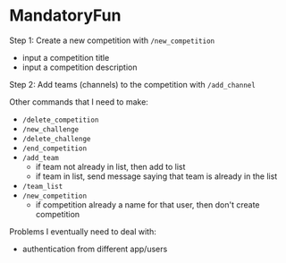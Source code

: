 # MandatoryFun

Step 1: Create a new competition with `/new_competition` 
- input a competition title
- input a competition description

Step 2: Add teams (channels) to the competition with `/add_channel` 
    

Other commands that I need to make:
- `/delete_competition`
- `/new_challenge`
- `/delete_challenge`
- `/end_competition`
- `/add_team`
    - if team not already in list, then add to list
    - if team in list, send message saying that team is already in the list
- `/team_list`
- `/new_competition`
    - if competition already a name for that user, then don't create
    competition


Problems I eventually need to deal with:
- authentication from different app/users

